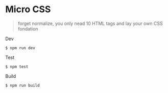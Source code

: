 # Micro CSS

> forget normalize, you only nead 10 HTML tags and lay your own CSS fondation

Dev

```
$ npm run dev
```

Test

```
$ npm test
```

Build

```
$ npm run build
```
